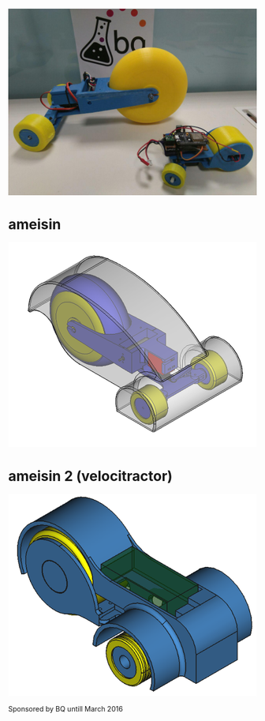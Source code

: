 ![](ameisins.jpg)

# ameisin

![](ameisin.png)

# ameisin 2 (velocitractor)

![](velocitractor.png)

Sponsored by BQ untill March 2016
